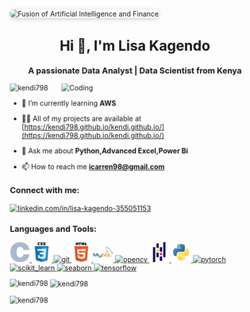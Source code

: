 <img 
  src="ai-robotic-arm-interacting-with-data-visualization.jpg" 
  alt="Fusion of Artificial Intelligence and Finance" 
  style="width: 100%; max-height: 250px; object-fit: contain; border-radius: 8px; box-shadow: 0 2px 8px rgba(0,0,0,0.2);" >





<h1 align="center">Hi 👋, I'm Lisa Kagendo</h1>
<h3 align="center">A passionate Data Analyst | Data Scientist from Kenya</h3>
<img src="https://cdn.dribbble.com/users/1016670/screenshots/2508353/too-much-thinking.gif" alt="Coding" width="400" align="right">


<p align="left"> <img src="https://komarev.com/ghpvc/?username=kendi798&label=Profile%20views&color=0e75b6&style=flat" alt="kendi798" /> </p>

- 🌱 I’m currently learning **AWS**

- 👨‍💻 All of my projects are available at [https://kendi798.github.io/kendi.github.io/](https://kendi798.github.io/kendi.github.io/)

- 💬 Ask me about **Python,Advanced Excel,Power Bi**

- 📫 How to reach me **icarren98@gmail.com**

<h3 align="left">Connect with me:</h3>
<p align="left">
<a href="https://linkedin.com/in/linkedin.com/in/lisa-kagendo-355051153" target="blank"><img align="center" src="https://raw.githubusercontent.com/rahuldkjain/github-profile-readme-generator/master/src/images/icons/Social/linked-in-alt.svg" alt="linkedin.com/in/lisa-kagendo-355051153" height="30" width="40" /></a>
</p>

<h3 align="left">Languages and Tools:</h3>
<p align="left"> <a href="https://www.cprogramming.com/" target="_blank" rel="noreferrer"> <img src="https://raw.githubusercontent.com/devicons/devicon/master/icons/c/c-original.svg" alt="c" width="40" height="40"/> </a> <a href="https://www.w3schools.com/css/" target="_blank" rel="noreferrer"> <img src="https://raw.githubusercontent.com/devicons/devicon/master/icons/css3/css3-original-wordmark.svg" alt="css3" width="40" height="40"/> </a> <a href="https://git-scm.com/" target="_blank" rel="noreferrer"> <img src="https://www.vectorlogo.zone/logos/git-scm/git-scm-icon.svg" alt="git" width="40" height="40"/> </a> <a href="https://www.w3.org/html/" target="_blank" rel="noreferrer"> <img src="https://raw.githubusercontent.com/devicons/devicon/master/icons/html5/html5-original-wordmark.svg" alt="html5" width="40" height="40"/> </a> <a href="https://www.mysql.com/" target="_blank" rel="noreferrer"> <img src="https://raw.githubusercontent.com/devicons/devicon/master/icons/mysql/mysql-original-wordmark.svg" alt="mysql" width="40" height="40"/> </a> <a href="https://opencv.org/" target="_blank" rel="noreferrer"> <img src="https://www.vectorlogo.zone/logos/opencv/opencv-icon.svg" alt="opencv" width="40" height="40"/> </a> <a href="https://pandas.pydata.org/" target="_blank" rel="noreferrer"> <img src="https://raw.githubusercontent.com/devicons/devicon/2ae2a900d2f041da66e950e4d48052658d850630/icons/pandas/pandas-original.svg" alt="pandas" width="40" height="40"/> </a> <a href="https://www.python.org" target="_blank" rel="noreferrer"> <img src="https://raw.githubusercontent.com/devicons/devicon/master/icons/python/python-original.svg" alt="python" width="40" height="40"/> </a> <a href="https://pytorch.org/" target="_blank" rel="noreferrer"> <img src="https://www.vectorlogo.zone/logos/pytorch/pytorch-icon.svg" alt="pytorch" width="40" height="40"/> </a> <a href="https://scikit-learn.org/" target="_blank" rel="noreferrer"> <img src="https://upload.wikimedia.org/wikipedia/commons/0/05/Scikit_learn_logo_small.svg" alt="scikit_learn" width="40" height="40"/> </a> <a href="https://seaborn.pydata.org/" target="_blank" rel="noreferrer"> <img src="https://seaborn.pydata.org/_images/logo-mark-lightbg.svg" alt="seaborn" width="40" height="40"/> </a> <a href="https://www.tensorflow.org" target="_blank" rel="noreferrer"> <img src="https://www.vectorlogo.zone/logos/tensorflow/tensorflow-icon.svg" alt="tensorflow" width="40" height="40"/> </a> </p>

<p><img align="left" src="https://github-readme-stats.vercel.app/api/top-langs?username=kendi798&show_icons=true&locale=en&layout=compact" alt="kendi798" /></p>

<p>&nbsp;<img align="center" src="https://github-readme-stats.vercel.app/api?username=kendi798&show_icons=true&locale=en" alt="kendi798" /></p>

<p><img align="center" src="https://github-readme-streak-stats.herokuapp.com/?user=kendi798&" alt="kendi798" /></p>

